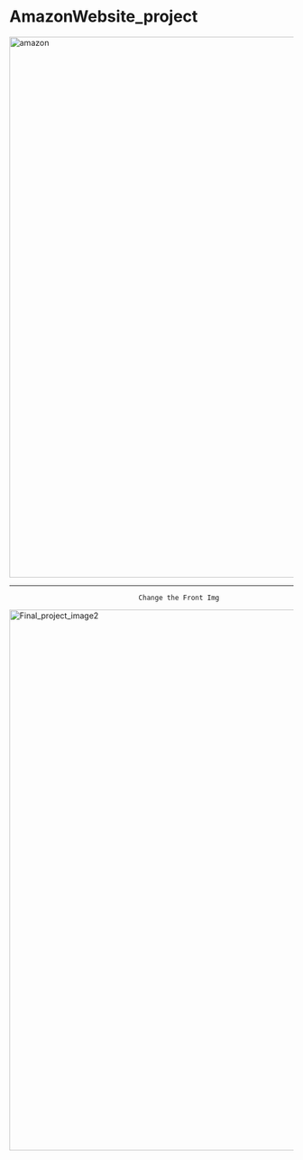 # AmazonWebsite_project
<img width="960" alt="amazon" src="https://github.com/RAHUL-Nj/amazonWebsite_project/assets/98076310/ce6a10a1-cf7d-4a86-8cb0-b81f168f1b00">


----------------------------------------------------------------------------------------------------------------------------------------------------------------------------------
                                    Change the Front Img 

<img width="960" alt="Final_project_image2" src="https://github.com/nitingithubNj/amazonWebsite_project/assets/98076310/9bf382fa-98d8-4f0a-88d7-8e7250d1af94">
